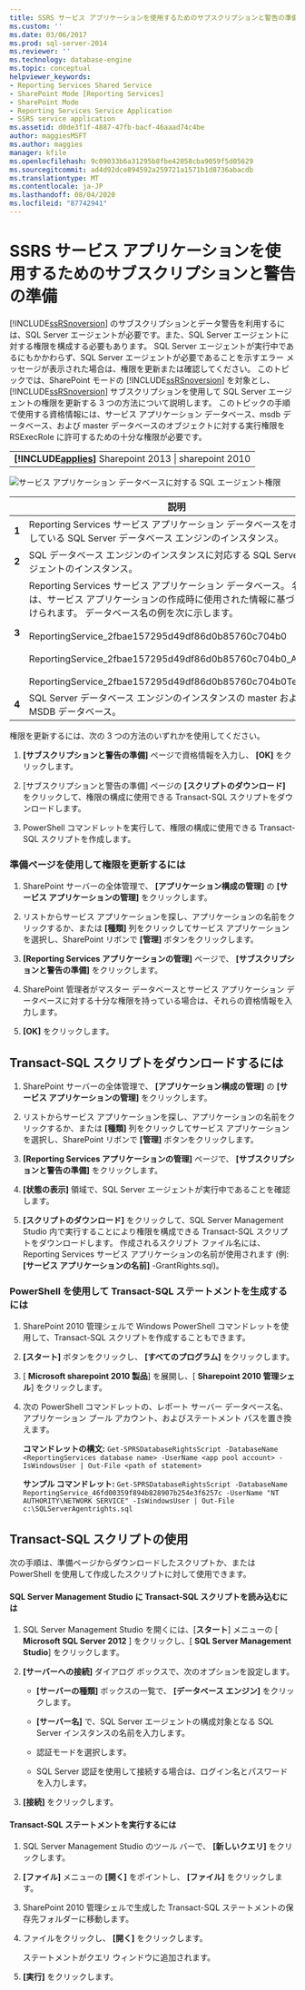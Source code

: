 ```yaml
---
title: SSRS サービス アプリケーションを使用するためのサブスクリプションと警告の準備 | Microsoft Docs
ms.custom: ''
ms.date: 03/06/2017
ms.prod: sql-server-2014
ms.reviewer: ''
ms.technology: database-engine
ms.topic: conceptual
helpviewer_keywords:
- Reporting Services Shared Service
- SharePoint Mode [Reporting Services]
- SharePoint Mode
- Reporting Services Service Application
- SSRS service application
ms.assetid: d0de3f1f-4887-47fb-bacf-46aaad74c4be
author: maggiesMSFT
ms.author: maggies
manager: kfile
ms.openlocfilehash: 9c09033b6a31295b8fbe42058cba9059f5d05629
ms.sourcegitcommit: ad4d92dce894592a259721a1571b1d8736abacdb
ms.translationtype: MT
ms.contentlocale: ja-JP
ms.lasthandoff: 08/04/2020
ms.locfileid: "87742941"
---
```

# <a name="provision-subscriptions-and-alerts-for-ssrs-service-applications"></a>SSRS サービス アプリケーションを使用するためのサブスクリプションと警告の準備
  [!INCLUDE[ssRSnoversion](../../includes/ssrsnoversion-md.md)] のサブスクリプションとデータ警告を利用するには、SQL Server エージェントが必要です。また、SQL Server エージェントに対する権限を構成する必要もあります。 SQL Server エージェントが実行中であるにもかかわらず、SQL Server エージェントが必要であることを示すエラー メッセージが表示された場合は、権限を更新または確認してください。 このトピックでは、SharePoint モードの [!INCLUDE[ssRSnoversion](../../includes/ssrsnoversion-md.md)] を対象とし、 [!INCLUDE[ssRSnoversion](../../includes/ssrsnoversion-md.md)] サブスクリプションを使用して SQL Server エージェントの権限を更新する 3 つの方法について説明します。 このトピックの手順で使用する資格情報には、サービス アプリケーション データベース、msdb データベース、および master データベースのオブジェクトに対する実行権限を RSExecRole に許可するための十分な権限が必要です。

||
|-|
|**[!INCLUDE[applies](../../includes/applies-md.md)]** Sharepoint 2013 &#124; sharepoint 2010|

 ![サービス アプリケーション データベースに対する SQL エージェント権限](../../../2014/sql-server/install/media/rs-provisionsqlagent.gif "サービス アプリケーション データベースに対する SQL エージェント権限")

||説明|
|------|-----------------|
|**1**|Reporting Services サービス アプリケーション データベースをホストしている SQL Server データベース エンジンのインスタンス。|
|**2**|SQL データベース エンジンのインスタンスに対応する SQL Server エージェントのインスタンス。|
|**3**|Reporting Services サービス アプリケーション データベース。 名前は、サービス アプリケーションの作成時に使用された情報に基づいて付けられます。 データベース名の例を次に示します。<br /><br /> ReportingService_2fbae157295d49df86d0b85760c704b0<br /><br /> ReportingService_2fbae157295d49df86d0b85760c704b0_Alerting<br /><br /> ReportingService_2fbae157295d49df86d0b85760c704b0TempDB|
|**4**|SQL Server データベース エンジンのインスタンスの master および MSDB データベース。|

 権限を更新するには、次の 3 つの方法のいずれかを使用してください。

1.  **[サブスクリプションと警告の準備]** ページで資格情報を入力し、 **[OK]** をクリックします。

2.  [サブスクリプションと警告の準備] ページの **[スクリプトのダウンロード]** をクリックして、権限の構成に使用できる Transact-SQL スクリプトをダウンロードします。

3.  PowerShell コマンドレットを実行して、権限の構成に使用できる Transact-SQL スクリプトを作成します。

### <a name="to-update-permissions-using-the-provision-page"></a>準備ページを使用して権限を更新するには

1.  SharePoint サーバーの全体管理で、 **[アプリケーション構成の管理]** の **[サービス アプリケーションの管理]** をクリックします。

2.  リストからサービス アプリケーションを探し、アプリケーションの名前をクリックするか、または **[種類]** 列をクリックしてサービス アプリケーションを選択し、SharePoint リボンで **[管理]** ボタンをクリックします。

3.  **[Reporting Services アプリケーションの管理]** ページで、 **[サブスクリプションと警告の準備]** をクリックします。

4.  SharePoint 管理者がマスター データベースとサービス アプリケーション データベースに対する十分な権限を持っている場合は、それらの資格情報を入力します。

5.  **[OK]** をクリックします。

##  <a name="to-download-the-transact-sql-script"></a><a name="bkmk_download"></a> Transact-SQL スクリプトをダウンロードするには

1.  SharePoint サーバーの全体管理で、 **[アプリケーション構成の管理]** の **[サービス アプリケーションの管理]** をクリックします。

2.  リストからサービス アプリケーションを探し、アプリケーションの名前をクリックするか、または **[種類]** 列をクリックしてサービス アプリケーションを選択し、SharePoint リボンで **[管理]** ボタンをクリックします。

3.  **[Reporting Services アプリケーションの管理]** ページで、 **[サブスクリプションと警告の準備]** をクリックします。

4.  **[状態の表示]** 領域で、SQL Server エージェントが実行中であることを確認します。

5.  **[スクリプトのダウンロード]** をクリックして、SQL Server Management Studio 内で実行することにより権限を構成できる Transact-SQL スクリプトをダウンロードします。 作成されるスクリプト ファイル名には、Reporting Services サービス アプリケーションの名前が使用されます (例: **[サービス アプリケーションの名前]** -GrantRights.sql)。

### <a name="to-generate-the-transact-sql-statement-with-powershell"></a>PowerShell を使用して Transact-SQL ステートメントを生成するには

1.  SharePoint 2010 管理シェルで Windows PowerShell コマンドレットを使用して、Transact-SQL スクリプトを作成することもできます。

2.  **[スタート]** ボタンをクリックし、 **[すべてのプログラム]** をクリックします。

3.  [ **Microsoft sharepoint 2010 製品**] を展開し、[ **Sharepoint 2010 管理シェル**] をクリックします。

4.  次の PowerShell コマンドレットの、レポート サーバー データベース名、アプリケーション プール アカウント、およびステートメント パスを置き換えます。

     **コマンドレットの構文:** `Get-SPRSDatabaseRightsScript -DatabaseName <ReportingServices database name> -UserName <app pool account> -IsWindowsUser | Out-File <path of statement>`

     **サンプル コマンドレット:** `Get-SPRSDatabaseRightsScript -DatabaseName ReportingService_46fd00359f894b828907b254e3f6257c -UserName "NT AUTHORITY\NETWORK SERVICE" -IsWindowsUser | Out-File c:\SQLServerAgentrights.sql`

## <a name="using-the-transact-sql-script"></a>Transact-SQL スクリプトの使用
 次の手順は、準備ページからダウンロードしたスクリプトか、または PowerShell を使用して作成したスクリプトに対して使用できます。

#### <a name="to-load-the-transact-sql-script-in-sql-server-management-studio"></a>SQL Server Management Studio に Transact-SQL スクリプトを読み込むには

1.  SQL Server Management Studio を開くには、[**スタート**] メニューの [ **Microsoft SQL Server 2012** ] をクリックし、[ **SQL Server Management Studio**] をクリックします。

2.  **[サーバーへの接続]** ダイアログ ボックスで、次のオプションを設定します。

    -   **[サーバーの種類]** ボックスの一覧で、 **[データベース エンジン]** をクリックします。

    -   **[サーバー名]** で、SQL Server エージェントの構成対象となる SQL Server インスタンスの名前を入力します。

    -   認証モードを選択します。

    -   SQL Server 認証を使用して接続する場合は、ログイン名とパスワードを入力します。

3.  **[接続]** をクリックします。

#### <a name="to-run-the-transact-sql-statement"></a>Transact-SQL ステートメントを実行するには

1.  SQL Server Management Studio のツール バーで、 **[新しいクエリ]** をクリックします。

2.  **[ファイル]** メニューの **[開く]** をポイントし、 **[ファイル]** をクリックします。

3.  SharePoint 2010 管理シェルで生成した Transact-SQL ステートメントの保存先フォルダーに移動します。

4.  ファイルをクリックし、 **[開く]** をクリックします。

     ステートメントがクエリ ウィンドウに追加されます。

5.  **[実行]** をクリックします。


